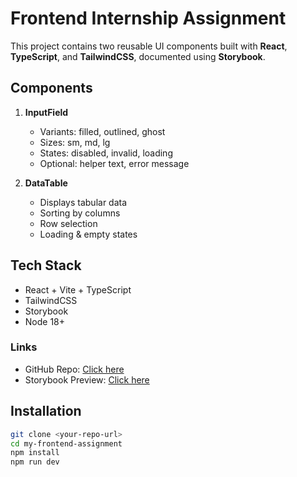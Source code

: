 # Frontend Internship Assignment

This project contains two reusable UI components built with **React**, **TypeScript**, and **TailwindCSS**, documented using **Storybook**.

## Components
1. **InputField**
   - Variants: filled, outlined, ghost
   - Sizes: sm, md, lg
   - States: disabled, invalid, loading
   - Optional: helper text, error message

2. **DataTable**
   - Displays tabular data
   - Sorting by columns
   - Row selection
   - Loading & empty states

## Tech Stack
- React + Vite + TypeScript
- TailwindCSS
- Storybook
- Node 18+


### Links
- GitHub Repo: [Click here](https://github.com/username/frontend-assignment)
- Storybook Preview: [Click here](https://68aa0403336a61b8ec590834-hlqtflxczy.chromatic.com/?path=/docs/components-inputfield--docs)

## Installation
```bash
git clone <your-repo-url>
cd my-frontend-assignment
npm install
npm run dev
